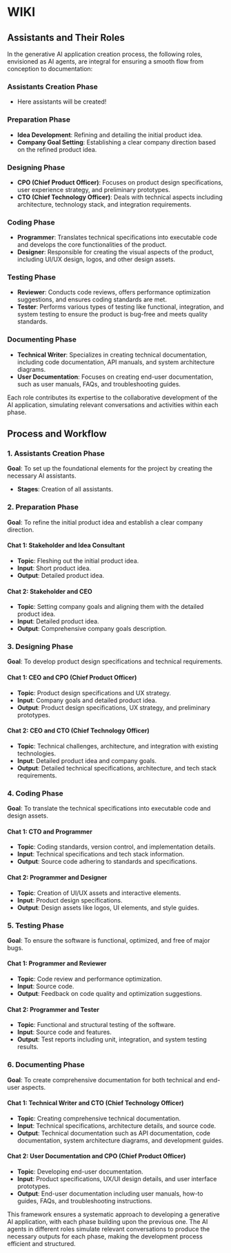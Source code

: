 # WIKI

## Assistants and Their Roles

In the generative AI application creation process, the following roles, envisioned as AI agents, are integral for ensuring a smooth flow from conception to documentation:

### Assistants Creation Phase

- Here assistants will be created!

### Preparation Phase

- **Idea Development**: Refining and detailing the initial product idea.
- **Company Goal Setting**: Establishing a clear company direction based on the refined product idea.

### Designing Phase

- **CPO (Chief Product Officer)**: Focuses on product design specifications, user experience strategy, and preliminary prototypes.
- **CTO (Chief Technology Officer)**: Deals with technical aspects including architecture, technology stack, and integration requirements.

### Coding Phase

- **Programmer**: Translates technical specifications into executable code and develops the core functionalities of the product.
- **Designer**: Responsible for creating the visual aspects of the product, including UI/UX design, logos, and other design assets.

### Testing Phase

- **Reviewer**: Conducts code reviews, offers performance optimization suggestions, and ensures coding standards are met.
- **Tester**: Performs various types of testing like functional, integration, and system testing to ensure the product is bug-free and meets quality standards.

### Documenting Phase

- **Technical Writer**: Specializes in creating technical documentation, including code documentation, API manuals, and system architecture diagrams.
- **User Documentation**: Focuses on creating end-user documentation, such as user manuals, FAQs, and troubleshooting guides.

Each role contributes its expertise to the collaborative development of the AI application, simulating relevant conversations and activities within each phase.

## Process and Workflow

### 1. Assistants Creation Phase

**Goal**: To set up the foundational elements for the project by creating the necessary AI assistants.

- **Stages**: Creation of all assistants.

### 2. Preparation Phase

**Goal**: To refine the initial product idea and establish a clear company direction.

#### Chat 1: Stakeholder and Idea Consultant

- **Topic**: Fleshing out the initial product idea.
- **Input**: Short product idea.
- **Output**: Detailed product idea.

#### Chat 2: Stakeholder and CEO

- **Topic**: Setting company goals and aligning them with the detailed product idea.
- **Input**: Detailed product idea.
- **Output**: Comprehensive company goals description.

### 3. Designing Phase

**Goal**: To develop product design specifications and technical requirements.

#### Chat 1: CEO and CPO (Chief Product Officer)

- **Topic**: Product design specifications and UX strategy.
- **Input**: Company goals and detailed product idea.
- **Output**: Product design specifications, UX strategy, and preliminary prototypes.

#### Chat 2: CEO and CTO (Chief Technology Officer)

- **Topic**: Technical challenges, architecture, and integration with existing technologies.
- **Input**: Detailed product idea and company goals.
- **Output**: Detailed technical specifications, architecture, and tech stack requirements.

### 4. Coding Phase

**Goal**: To translate the technical specifications into executable code and design assets.

#### Chat 1: CTO and Programmer

- **Topic**: Coding standards, version control, and implementation details.
- **Input**: Technical specifications and tech stack information.
- **Output**: Source code adhering to standards and specifications.

#### Chat 2: Programmer and Designer

- **Topic**: Creation of UI/UX assets and interactive elements.
- **Input**: Product design specifications.
- **Output**: Design assets like logos, UI elements, and style guides.

### 5. Testing Phase

**Goal**: To ensure the software is functional, optimized, and free of major bugs.

#### Chat 1: Programmer and Reviewer

- **Topic**: Code review and performance optimization.
- **Input**: Source code.
- **Output**: Feedback on code quality and optimization suggestions.

#### Chat 2: Programmer and Tester

- **Topic**: Functional and structural testing of the software.
- **Input**: Source code and features.
- **Output**: Test reports including unit, integration, and system testing results.

### 6. Documenting Phase

**Goal**: To create comprehensive documentation for both technical and end-user aspects.

#### Chat 1: Technical Writer and CTO (Chief Technology Officer)

- **Topic**: Creating comprehensive technical documentation.
- **Input**: Technical specifications, architecture details, and source code.
- **Output**: Technical documentation such as API documentation, code documentation, system architecture diagrams, and development guides.

#### Chat 2: User Documentation and CPO (Chief Product Officer)

- **Topic**: Developing end-user documentation.
- **Input**: Product specifications, UX/UI design details, and user interface prototypes.
- **Output**: End-user documentation including user manuals, how-to guides, FAQs, and troubleshooting instructions.

This framework ensures a systematic approach to developing a generative AI application, with each phase building upon the previous one. The AI agents in different roles simulate relevant conversations to produce the necessary outputs for each phase, making the development process efficient and structured.
